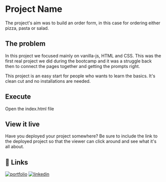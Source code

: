 # Project Name

The project's aim was to build an order form, in this case for ordering either pizza, pasta or salad.

## The problem

In this project we focused mainly on vanilla-js, HTML and CSS. This was the first real project we did during the bootcamp and it was a struggle back then to connect the pages together and getting the prompts right.

This project is an easy start for people who wants to learn the basics. It's clean cut and no installations are needed. 

## Execute
Open the index.html file 

## View it live

Have you deployed your project somewhere? Be sure to include the link to the deployed project so that the viewer can click around and see what it's all about.

## 🔗 Links
[![portfolio](https://img.shields.io/badge/my_portfolio-000?style=for-the-badge&logo=ko-fi&logoColor=white)](https://alexandrameijaportfolio.netlify.app/)
[![linkedin](https://img.shields.io/badge/linkedin-0A66C2?style=for-the-badge&logo=linkedin&logoColor=white)](https://www.linkedin.com/in/alexandra-meija-0757403b?originalSubdomain=se)